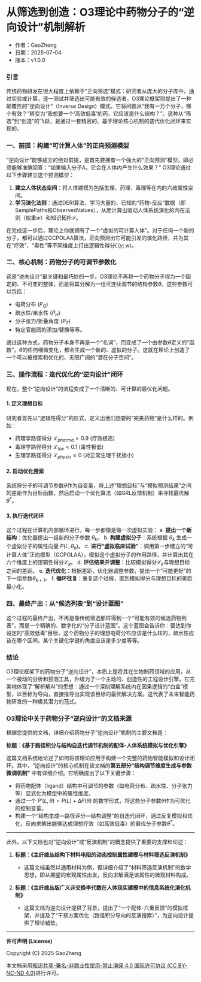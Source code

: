 # **从筛选到创造：O3理论中药物分子的“逆向设计”机制解析**

- 作者：GaoZheng
- 日期：2025-07-04
- 版本：v1.0.0

### 引言
传统药物研发在很大程度上依赖于“正向筛选”模式：研究者从庞大的分子库中，通过实验或计算，逐一测试并筛选出可能有效的候选者。O3理论框架则提出了一种颠覆性的“逆向设计”（Inverse Design）模式。它将问题从“我有一万个分子，哪个有效？”转变为“我想要一个‘高效低毒’的药，它应该是什么结构？”。这种从“筛选”到“创造”的飞跃，是通过一套精密的、基于理论核心机制的迭代优化闭环来实现的。

### 一、前提：构建“可计算人体”的正向预测模型
“逆向设计”能够成立的绝对前提，是首先要拥有一个强大的“正向预测”模型。即必须能够准确回答：“如果输入分子A，它会在人体内产生什么效果？” O3理论通过以下步骤建立这个预测模型：
1. **建立人体状态空间**：将人体建模为包括生理、药理、毒理等在内的六维属性空间。
2. **学习演化法则**：通过DERI算法，学习大量的、已知的“药物-反应”数据（即SamplePaths和ObservedValues），从而计算出驱动人体系统演化的内在法则（权重$w$）和知识拓扑$\mathcal{T}$。

在完成这一步后，理论上你就拥有了一个“虚拟的可计算人体”。对于任何一个新的分子，都可以通过GCPOLAA算法，正向预测出它可能引发的演化路径，并为其在“疗效”、“毒性”等不同维度上打出逻辑性得分$L(\gamma; w)$。

### 二、核心机制：药物分子的可调节参数化
这是“逆向设计”最关键和最巧妙的一步。O3理论不再将一个药物分子视为一个固定的、不可变的整体，而是将其分解为一组可连续调节的结构参数$\theta$。这些参数可以包括：
* 电荷分布 ($P_Q$)
* 疏水性/亲水性 ($P_H$)
* 分子张力/折叠角度 ($P_T$)
* 特定官能团的添加/替换等等。

通过这种方式，药物分子本身不再是一个“名词”，而变成了一个由参数$\theta$定义的“函数”。$\theta$的任何细微变化，都会生成一个新的、虚拟的分子。这就在理论上创造了一个可以被搜索和优化的、无限广阔的“潜在分子空间”。

### 三、操作流程：迭代优化的“逆向设计”闭环
现在，整个“逆向设计”的流程变成了一个清晰的、可计算的最优化问题。

#### 1. 定义理想目标
研究者首先以“逻辑性得分”的形式，定义出他们想要的“完美药物”是什么样的。例如：
* 药理学路径得分 $\mathcal{L}_{pharma} > 0.9$ (疗效极高)
* 毒理学路径得分 $\mathcal{L}_{tox} < 0.1$ (毒性极低)
* 生理学路径得分 $\mathcal{L}_{physio} \approx 0$ (对正常生理干扰极小)

#### 2. 启动优化搜索
系统将分子的可调节参数$\theta$作为自变量，将上述“理想目标”与“模拟预测结果”之间的差距作为目标函数，然后启动一个优化算法（如GRL反馈机制）来寻找最优解$\theta^*$。

#### 3. 执行迭代闭环
这个过程在计算机内部循环进行，每一步都像是做一次虚拟实验：
a. **提出一个新结构**：优化器提出一组新的分子参数 $\theta_k$。
b. **构建虚拟分子**：系统根据 $\theta_k$ 生成一个虚拟分子的属性向量 $P(L, \theta_k)$。
c. **进行“虚拟临床试验”**：调用第一步建立的“可计算人体”正向模型（GCPOLAA），模拟这个虚拟分子的作用路径，并计算出其在六个维度上的逻辑性得分$\mathcal{L}_k$。
d. **评估结果并调整**：比较模拟得分$\mathcal{L}_k$与理想目标之间的差距。
e. **迭代优化**：根据差距，优化器调整参数，提出一个“可能更好”的下一组参数$\theta_{k+1}$。
f. **循环往复**：重复这个过程，直到模拟得分与理想目标的差距最小化。

### 四、最终产出：从“候选列表”到“设计蓝图”
这个过程的最终产出，不再是像传统筛选那样得到一个“可能有效的候选药物列表”，而是一个精确的、数字化的“分子设计蓝图”。这个蓝图会告诉你：要达到你设定的“高效低毒”目标，这个药物分子的理想电荷分布应该是什么样的，疏水性应该在哪个区间，某个关键化学键的角度应该是多少度等等。

### 结论
O3理论框架下的药物分子“逆向设计”，本质上是将其在生物制药领域的应用，从一个被动的分析和预测工具，升级为了一个主动的、创造性的工程设计引擎。它完美地体现了“解析解AI”的思想：通过一个深刻理解系统内在因果逻辑的“白盒”模型，以目标为导向，直接推导出实现该目标的最优解决方案。这代表了未来智能药物研发的一种极具潜力的范式。

### O3理论中关于药物分子“逆向设计”的文档来源

根据您提供的文档，详细介绍药物分子“逆向设计”机制的主要文档是：

**标题**：**《基于路径积分与结构自迭代调节机制的配体-人体系统模拟与优化引擎》**

这篇文档系统地论述了如何将该理论应用于构建一个完整的药物智能模拟和设计闭环。其中，“逆向设计”的核心机制在该文档的**第五部分“结构调节维度生成与参数微调机制”** 中有详细介绍。它明确提出了以下关键步骤：

* 将药物配体（ligand）结构中可调节的参数（如电荷分布、疏水性、分子张力等）显式化为模型中的属性维度。
* 通过一个 $P'(L,\theta) = P(L) + \Delta P(\theta)$ 的数学形式，将这些分子参数$\theta$作为可优化的控制变量。
* 构建一个“结构生成—路径评分—结构调整”的自迭代闭环，通过反复模拟和优化，反向求解出能够达成理想疗效（如高效低毒）的最优分子参数$\theta^*$。

***

此外，以下文档也对“逆向设计”或“反演机制”的概念提供了重要的支撑和论述：

1.  **标题**：**《主纤维丛结构下材料电阻的动态控制属性建模与材料筛选反演机制》**
    * 这篇文档虽然以通用材料为例，但详细介绍了“材料筛选反演机制”的数学思想，即从期望的宏观属性出发，反向求解满足该属性的微观材料构成。

2.  **标题**：**《主纤维丛版广义非交换李代数在人体现实建模中的信息系统化演化机制》**
    * 这篇文档为逆向设计提供了背景，提出了“一个配体-六重反馈”的模拟框架，并提及了“干预方案优化（路径积分导向的反演搜索）”，为逆向设计提供了理论铺垫。

---

**许可声明 (License)**

Copyright (C) 2025 GaoZheng 

本文档采用[知识共享-署名-非商业性使用-禁止演绎 4.0 国际许可协议 (CC BY-NC-ND 4.0)](https://creativecommons.org/licenses/by-nc-nd/4.0/deed.zh-Hans)进行许可。
